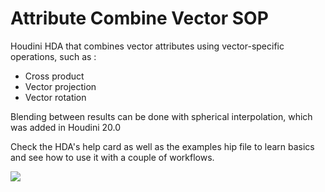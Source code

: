 # Attribute Combine Vector SOP
Houdini HDA that combines vector attributes using vector-specific operations, such as :
- Cross product
- Vector projection
- Vector rotation

Blending between results can be done with spherical interpolation, which was added in Houdini 20.0

Check the HDA's help card as well as the examples hip file to learn basics and see how to use it with a couple of workflows.

[![](https://img.youtube.com/vi/VPySvru8FpU/0.jpg)](https://youtu.be/VPySvru8FpU?si=twc_F4ePi5fgOa-0)
